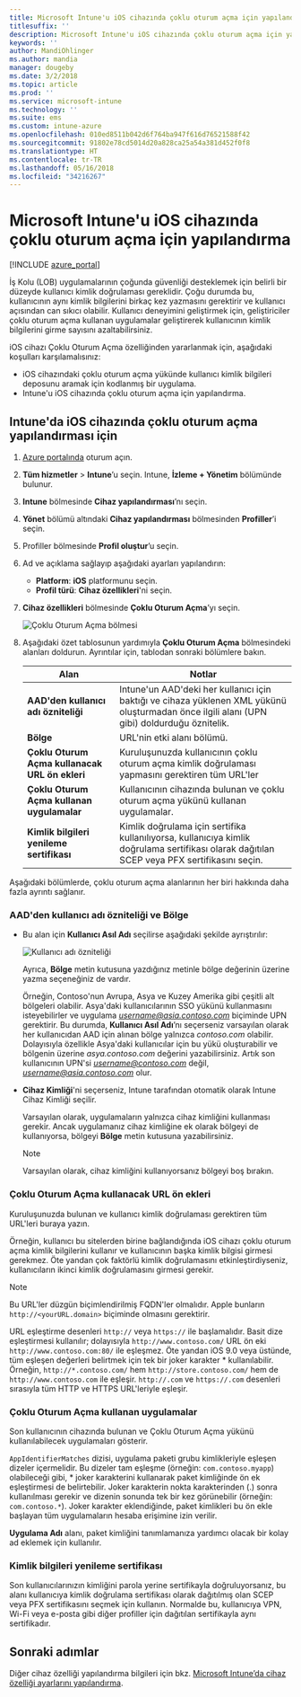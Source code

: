 ```yaml
---
title: Microsoft Intune'u iOS cihazında çoklu oturum açma için yapılandırma
titlesuffix: ''
description: Microsoft Intune'u iOS cihazında çoklu oturum açma için yapılandırmayı öğrenin.
keywords: ''
author: MandiOhlinger
ms.author: mandia
manager: dougeby
ms.date: 3/2/2018
ms.topic: article
ms.prod: ''
ms.service: microsoft-intune
ms.technology: ''
ms.suite: ems
ms.custom: intune-azure
ms.openlocfilehash: 010ed8511b042d6f764ba947f616d76521588f42
ms.sourcegitcommit: 91802e78cd5014d20a828ca25a54a381d452f0f8
ms.translationtype: HT
ms.contentlocale: tr-TR
ms.lasthandoff: 05/16/2018
ms.locfileid: "34216267"
---
```

# <a name="configure-microsoft-intune-for-ios-device-single-sign-on"></a>Microsoft Intune'u iOS cihazında çoklu oturum açma için yapılandırma

[!INCLUDE [azure_portal](./includes/azure_portal.md)]

İş Kolu (LOB) uygulamalarının çoğunda güvenliği desteklemek için belirli bir düzeyde kullanıcı kimlik doğrulaması gereklidir. Çoğu durumda bu, kullanıcının aynı kimlik bilgilerini birkaç kez yazmasını gerektirir ve kullanıcı açısından can sıkıcı olabilir. Kullanıcı deneyimini geliştirmek için, geliştiriciler çoklu oturum açma kullanan uygulamalar geliştirerek kullanıcının kimlik bilgilerini girme sayısını azaltabilirsiniz.

iOS cihazı Çoklu Oturum Açma özelliğinden yararlanmak için, aşağıdaki koşulları karşılamalısınız:

- iOS cihazındaki çoklu oturum açma yükünde kullanıcı kimlik bilgileri deposunu aramak için kodlanmış bir uygulama.
- Intune'u iOS cihazında çoklu oturum açma için yapılandırma.

## <a name="to-configure-intune-for-ios-device-single-sign-on"></a>Intune'da iOS cihazında çoklu oturum açma yapılandırması için


1. [Azure portalında](https://portal.azure.com) oturum açın.
2. **Tüm hizmetler** > **Intune**’u seçin. Intune, **İzleme + Yönetim** bölümünde bulunur.
3. **Intune** bölmesinde **Cihaz yapılandırması**’nı seçin.
4. **Yönet** bölümü altındaki **Cihaz yapılandırması** bölmesinden **Profiller**’i seçin.
5. Profiller bölmesinde **Profil oluştur**’u seçin.
6. Ad ve açıklama sağlayıp aşağıdaki ayarları yapılandırın:
   - **Platform**: **iOS** platformunu seçin.
   - **Profil türü**: **Cihaz özellikleri**'ni seçin.
7. **Cihaz özellikleri** bölmesinde **Çoklu Oturum Açma**’yı seçin.

   ![Çoklu Oturum Açma bölmesi](./media/sso-blade.png)

8. Aşağıdaki özet tablosunun yardımıyla **Çoklu Oturum Açma** bölmesindeki alanları doldurun. Ayrıntılar için, tablodan sonraki bölümlere bakın.

   |Alan  |Notlar|
   |---------|---------|
   |**AAD'den kullanıcı adı özniteliği**|Intune'un AAD'deki her kullanıcı için baktığı ve cihaza yüklenen XML yükünü oluşturmadan önce ilgili alanı (UPN gibi) doldurduğu öznitelik.|
   |**Bölge**|URL'nin etki alanı bölümü.|
   |**Çoklu Oturum Açma kullanacak URL ön ekleri**|Kuruluşunuzda kullanıcının çoklu oturum açma kimlik doğrulaması yapmasını gerektiren tüm URL'ler|
   |**Çoklu Oturum Açma kullanan uygulamalar**|Kullanıcının cihazında bulunan ve çoklu oturum açma yükünü kullanan uygulamalar.|
   |**Kimlik bilgileri yenileme sertifikası**|Kimlik doğrulama için sertifika kullanılıyorsa, kullanıcıya kimlik doğrulama sertifikası olarak dağıtılan SCEP veya PFX sertifikasını seçin.|

Aşağıdaki bölümlerde, çoklu oturum açma alanlarının her biri hakkında daha fazla ayrıntı sağlanır.

### <a name="username-attribute-from-aad-and-realm"></a>AAD'den kullanıcı adı özniteliği ve Bölge

- Bu alan için **Kullanıcı Asıl Adı** seçilirse aşağıdaki şekilde ayrıştırılır:

   ![Kullanıcı adı özniteliği](media/User-name-attribute.png)

   Ayrıca, **Bölge** metin kutusuna yazdığınız metinle bölge değerinin üzerine yazma seçeneğiniz de vardır.

   Örneğin, Contoso'nun Avrupa, Asya ve Kuzey Amerika gibi çeşitli alt bölgeleri olabilir. Asya'daki kullanıcılarının SSO yükünü kullanmasını isteyebilirler ve uygulama *username@asia.contoso.com* biçiminde UPN gerektirir. Bu durumda, **Kullanıcı Asıl Adı**’nı seçerseniz varsayılan olarak her kullanıcıdan AAD için alınan bölge yalnızca *contoso.com* olabilir. Dolayısıyla özellikle Asya'daki kullanıcılar için bu yükü oluşturabilir ve bölgenin üzerine *asya.contoso.com* değerini yazabilirsiniz. Artık son kullanıcının UPN'si *username@contoso.com* değil, *username@asia.contoso.com* olur.

- **Cihaz Kimliği**'ni seçerseniz, Intune tarafından otomatik olarak Intune Cihaz Kimliği seçilir.

   Varsayılan olarak, uygulamaların yalnızca cihaz kimliğini kullanması gerekir. Ancak uygulamanız cihaz kimliğine ek olarak bölgeyi de kullanıyorsa, bölgeyi **Bölge** metin kutusuna yazabilirsiniz.

   > [!NOTE]
   > Varsayılan olarak, cihaz kimliğini kullanıyorsanız bölgeyi boş bırakın.

### <a name="url-prefixes-that-will-use-single-sign-on"></a>Çoklu Oturum Açma kullanacak URL ön ekleri

Kuruluşunuzda bulunan ve kullanıcı kimlik doğrulaması gerektiren tüm URL'leri buraya yazın.

Örneğin, kullanıcı bu sitelerden birine bağlandığında iOS cihazı çoklu oturum açma kimlik bilgilerini kullanır ve kullanıcının başka kimlik bilgisi girmesi gerekmez. Öte yandan çok faktörlü kimlik doğrulamasını etkinleştirdiyseniz, kullanıcıların ikinci kimlik doğrulamasını girmesi gerekir.

> [!NOTE]
> Bu URL'ler düzgün biçimlendirilmiş FQDN'ler olmalıdır. Apple bunların `http://<yourURL.domain>` biçiminde olmasını gerektirir.

URL eşleştirme desenleri `http://` veya `https://` ile başlamalıdır. Basit dize eşleştirmesi kullanılır; dolayısıyla `http://www.contoso.com/` URL ön eki `http://www.contoso.com:80/` ile eşleşmez. Öte yandan iOS 9.0 veya üstünde, tüm eşleşen değerleri belirtmek için tek bir joker karakter \* kullanılabilir. Örneğin, `http://*.contoso.com/` hem `http://store.contoso.com/` hem de `http://www.contoso.com` ile eşleşir.
`http://.com` ve `https://.com` desenleri sırasıyla tüm HTTP ve HTTPS URL'leriyle eşleşir.

### <a name="apps-that-will-use-single-sign-on"></a>Çoklu Oturum Açma kullanan uygulamalar

Son kullanıcının cihazında bulunan ve Çoklu Oturum Açma yükünü kullanılabilecek uygulamaları gösterir.

`AppIdentifierMatches` dizisi, uygulama paketi grubu kimlikleriyle eşleşen dizeler içermelidir. Bu dizeler tam eşleşme (örneğin: `com.contoso.myapp`) olabileceği gibi, \* joker karakterini kullanarak paket kimliğinde ön ek eşleştirmesi de belirtebilir. Joker karakterin nokta karakterinden (.) sonra kullanılması gerekir ve dizenin sonunda tek bir kez görünebilir (örneğin: `com.contoso.*`). Joker karakter eklendiğinde, paket kimlikleri bu ön ekle başlayan tüm uygulamaların hesaba erişimine izin verilir.

**Uygulama Adı** alanı, paket kimliğini tanımlamanıza yardımcı olacak bir kolay ad eklemek için kullanılır.

### <a name="credential-renewal-certificate"></a>Kimlik bilgileri yenileme sertifikası

Son kullanıcılarınızın kimliğini parola yerine sertifikayla doğruluyorsanız, bu alanı kullanıcıya kimlik doğrulama sertifikası olarak dağıtılmış olan SCEP veya PFX sertifikasını seçmek için kullanın. Normalde bu, kullanıcıya VPN, Wi-Fi veya e-posta gibi diğer profiller için dağıtılan sertifikayla aynı sertifikadır.

## <a name="next-steps"></a>Sonraki adımlar

Diğer cihaz özelliği yapılandırma bilgileri için bkz. [Microsoft Intune’da cihaz özelliği ayarlarını yapılandırma](device-features-configure.md).
